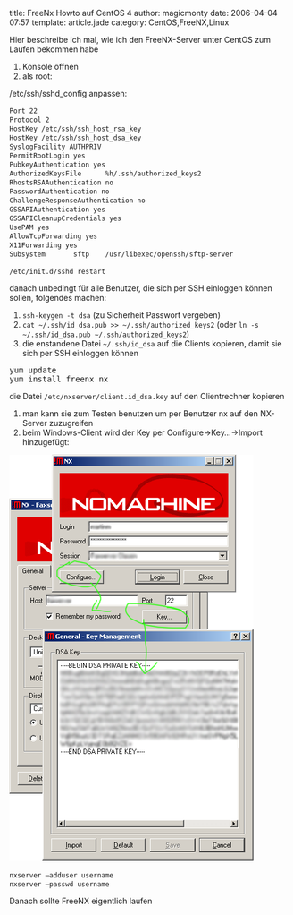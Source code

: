 title: FreeNx Howto auf CentOS 4
author: magicmonty
date: 2006-04-04 07:57
template: article.jade
category: CentOS,FreeNX,Linux

Hier beschreibe ich mal, wie ich den FreeNX-Server unter CentOS zum Laufen bekommen habe

1. Konsole öffnen
2. als root:

/etc/ssh/sshd_config anpassen:

    Port 22
    Protocol 2
    HostKey /etc/ssh/ssh_host_rsa_key
    HostKey /etc/ssh/ssh_host_dsa_key
    SyslogFacility AUTHPRIV
    PermitRootLogin yes
    PubkeyAuthentication yes
    AuthorizedKeysFile      %h/.ssh/authorized_keys2
    RhostsRSAAuthentication no
    PasswordAuthentication no
    ChallengeResponseAuthentication no
    GSSAPIAuthentication yes
    GSSAPICleanupCredentials yes
    UsePAM yes
    AllowTcpForwarding yes
    X11Forwarding yes
    Subsystem       sftp    /usr/libexec/openssh/sftp-server

`/etc/init.d/sshd restart`

danach unbedingt für alle Benutzer, die sich per SSH einloggen können sollen, folgendes machen:

1. `ssh-keygen -t dsa` (zu Sicherheit Passwort vergeben)
2. `cat ~/.ssh/id_dsa.pub >> ~/.ssh/authorized_keys2` (oder `ln -s ~/.ssh/id_dsa.pub ~/.ssh/authorized_keys2`)
3. die enstandene Datei `~/.ssh/id_dsa` auf die Clients kopieren, damit sie sich per SSH einloggen können

<pre>
yum update
yum install freenx nx
</pre>
    
die Datei `/etc/nxserver/client.id_dsa.key` auf den Clientrechner kopieren

1. man kann sie zum Testen benutzen um per Benutzer nx auf den NX-Server zuzugreifen
2. beim Windows-Client wird der Key per Configure->Key…->Import hinzugefügt:

![Screenshot FreeNX Windows](nx_windows.png)

    nxserver –adduser username
    nxserver –passwd username
    
Danach sollte FreeNX eigentlich laufen
